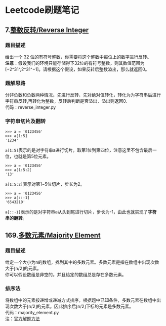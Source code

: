 # Leetcode刷题笔记
## 7.[整数反转/Reverse Integer](https://leetcode-cn.com/problems/reverse-integer/)
### 题目描述
给出一个 32 位的有符号整数，你需要将这个整数中每位上的数字进行反转。  
**注意**：假设我们的环境只能存储得下32位的有符号整数，则其数值范围为[−2^31^,2^31^−1]。请根据这个假设，如果反转后整数溢出，那么就返回0。
### 题解思路
分非负数和负数两种情况，先进行反转，先对绝对值转化，转化为为字符串后进行字符串反转,再转化为整数，反转后判断是否溢出，溢出则返回0.  
代码：reverse_integer.py
### 字符串切片及翻转
```
>>> a = '0123456'
>>> a[1:5]
'1234'
```
`a[1:5]`表示的是对字符串a进行切片，取第1位到第四位，注意这里不包含最后一位，也就是第5位元素。
```
>>> a = '0123456'
>>> a[1:5:2]
'13'
```
`a[1:5:2]`表示对第1~5位切片，步长为2。
```
>>> a = '0123456'
>>> a[::-1]
'6543210'
```
`a[::-1]`表示的是对字符串a从头到尾进行切片，步长为-1，由此也就实现了**字符串的翻转**。
## 169.[多数元素/Majority Element](https://leetcode-cn.com/problems/majority-element)
### 题目描述
给定一个大小为n的数组，找到其中的多数元素。多数元素是指在数组中出现次数大于⌊n/2⌋的元素。  
你可以假设数组是非空的，并且给定的数组总是存在多数元素。
### 排序法
将数组中的元素按递增或递减方式排序，根据题中已知条件，多数元素在数组中出现次数大于⌊n/2⌋的元素，因此排序后⌊n/2⌋下标的元素是多数元素。  
代码：majority_element.py  
注：[官方解题方法](https://leetcode-cn.com/problems/majority-element/solution/duo-shu-yuan-su-by-leetcode-solution/)
